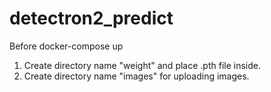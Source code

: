 # detectron2_predict

Before docker-compose up
 
1. Create directory name "weight" and place .pth file inside.
2. Create directory name "images" for uploading images. 

